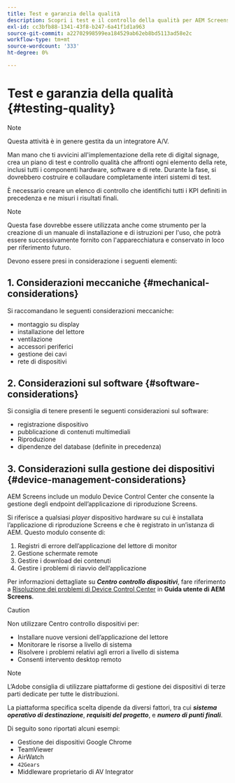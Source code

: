 ```yaml
---
title: Test e garanzia della qualità
description: Scopri i test e il controllo della qualità per AEM Screens nella Guida alle best practice.
exl-id: cc3bfb88-1341-43f8-b247-6a41f1d1a963
source-git-commit: a22702998599ea184529ab62eb8bd5113ad58e2c
workflow-type: tm+mt
source-wordcount: '333'
ht-degree: 0%

---
```


# Test e garanzia della qualità {#testing-quality}

>[!NOTE]
>Questa attività è in genere gestita da un integratore A/V.

Man mano che ti avvicini all&#39;implementazione della rete di digital signage, crea un piano di test e controllo qualità che affronti ogni elemento della rete, inclusi tutti i componenti hardware, software e di rete.
Durante la fase, si dovrebbero costruire e collaudare completamente interi sistemi di test.

È necessario creare un elenco di controllo che identifichi tutti i KPI definiti in precedenza e ne misuri i risultati finali.

>[!NOTE]
>
>Questa fase dovrebbe essere utilizzata anche come strumento per la creazione di un manuale di installazione e di istruzioni per l&#39;uso, che potrà essere successivamente fornito con l&#39;apparecchiatura e conservato in loco per riferimento futuro.

Devono essere presi in considerazione i seguenti elementi:

## 1. Considerazioni meccaniche {#mechanical-considerations}

Si raccomandano le seguenti considerazioni meccaniche:

* montaggio su display
* installazione del lettore
* ventilazione
* accessori periferici
* gestione dei cavi
* rete di dispositivi

## 2. Considerazioni sul software {#software-considerations}

Si consiglia di tenere presenti le seguenti considerazioni sul software:

* registrazione dispositivo
* pubblicazione di contenuti multimediali
* Riproduzione
* dipendenze del database (definite in precedenza)


## 3. Considerazioni sulla gestione dei dispositivi {#device-management-considerations}

AEM Screens include un modulo Device Control Center che consente la gestione degli endpoint dell’applicazione di riproduzione Screens.

Si riferisce a qualsiasi *player* dispositivo hardware su cui è installata l’applicazione di riproduzione Screens e che è registrato in un’istanza di AEM.
Questo modulo consente di:

1. Registri di errore dell’applicazione del lettore di monitor
1. Gestione schermate remote
1. Gestire i download dei contenuti
1. Gestire i problemi di riavvio dell’applicazione

Per informazioni dettagliate su ***Centro controllo dispositivi***, fare riferimento a [Risoluzione dei problemi di Device Control Center](https://experienceleague.adobe.com/en/docs/experience-manager-screens/user-guide/troubleshooting/monitoring-screens) in **Guida utente di AEM Screens**.

>[!CAUTION]
>
>Non utilizzare Centro controllo dispositivi per:
>
>* Installare nuove versioni dell’applicazione del lettore
>* Monitorare le risorse a livello di sistema
>* Risolvere i problemi relativi agli errori a livello di sistema
>* Consenti intervento desktop remoto


>[!NOTE]
>
> L’Adobe consiglia di utilizzare piattaforme di gestione dei dispositivi di terze parti dedicate per tutte le distribuzioni.

La piattaforma specifica scelta dipende da diversi fattori, tra cui ***sistema operativo di destinazione***, ***requisiti del progetto***, e ***numero di punti finali***.

Di seguito sono riportati alcuni esempi:

* Gestione dei dispositivi Google Chrome
* TeamViewer
* AirWatch
* `42Gears`
* Middleware proprietario di AV Integrator
